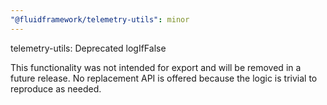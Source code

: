 ```yaml
---
"@fluidframework/telemetry-utils": minor
---
```


telemetry-utils: Deprecated logIfFalse

This functionality was not intended for export and will be removed in a future release.
No replacement API is offered because the logic is trivial to reproduce as needed.
